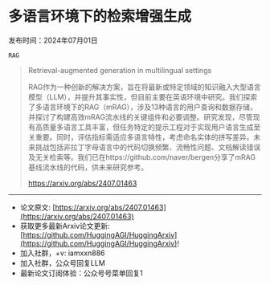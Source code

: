 # 多语言环境下的检索增强生成
发布时间：2024年07月01日

`RAG`
> Retrieval-augmented generation in multilingual settings
>
> RAG作为一种创新的解决方案，旨在将最新或特定领域的知识融入大型语言模型（LLM），并提升其事实性，但目前主要在英语环境中研究。我们探索了多语言环境下的RAG（mRAG），涉及13种语言的用户查询和数据存储，并探讨了构建高效mRAG流水线的关键组件和必要调整。研究发现，尽管现有高质量多语言工具丰富，但任务特定的提示工程对于实现用户语言生成至关重要。同时，评估指标需适应多语言特性，考虑命名实体的拼写差异。未来挑战包括非拉丁字母语言中的代码切换频繁、流畅性问题、文档解读错误及无关检索等。我们已在https://github.com/naver/bergen分享了mRAG基线流水线的代码，供未来研究参考。
>
> https://arxiv.org/abs/2407.01463


<hr />

- 论文原文: [https://arxiv.org/abs/2407.01463](https://arxiv.org/abs/2407.01463)
- 获取更多最新Arxiv论文更新: [https://github.com/HuggingAGI/HuggingArxiv](https://github.com/HuggingAGI/HuggingArxiv)!
- 加入社群，+v: iamxxn886
- 加入社群，公众号回复LLM
- 最新论文订阅体验：公众号号菜单回复1